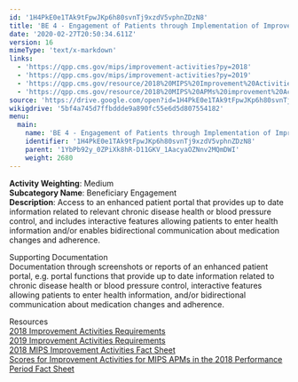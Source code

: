 ```yaml
---
id: '1H4PkE0e1TAk9tFpwJKp6h80svnTj9xzdV5vphnZDzN8'
title: 'BE 4 - Engagement of Patients through Implementation of Improvements in Patient Portal'
date: '2020-02-27T20:50:34.611Z'
version: 16
mimeType: 'text/x-markdown'
links:
  - 'https://qpp.cms.gov/mips/improvement-activities?py=2018'
  - 'https://qpp.cms.gov/mips/improvement-activities?py=2019'
  - 'https://qpp.cms.gov/resource/2018%20MIPS%20Improvement%20Activities%20Fact%20Sheet'
  - 'https://qpp.cms.gov/resource/2018%20MIPS%20APMs%20improvement%20Activities%20scores%20fact%20sheet'
source: 'https://drive.google.com/open?id=1H4PkE0e1TAk9tFpwJKp6h80svnTj9xzdV5vphnZDzN8'
wikigdrive: '5bf4a745d7ffbddde9a890fc55e6d5d807554182'
menu:
  main:
    name: 'BE 4 - Engagement of Patients through Implementation of Improvements in Patient Portal'
    identifier: '1H4PkE0e1TAk9tFpwJKp6h80svnTj9xzdV5vphnZDzN8'
    parent: '1YbPb92y_0ZPiXk8hR-D11GKV_1AacyaOZNnv2MQmDWI'
    weight: 2680
---
```





**Activity Weighting**: Medium  
**Subcategory Name**: Beneficiary Engagement  
**Description**: Access to an enhanced patient portal that provides up to date information related to relevant chronic disease health or blood pressure control, and includes interactive features allowing patients to enter health information and/or enables bidirectional communication about medication changes and adherence.




Supporting Documentation  
Documentation through screenshots or reports of an enhanced patient portal, e.g. portal functions that provide up to date information related to chronic disease health or blood pressure control, interactive features allowing patients to enter health information, and/or bidirectional communication about medication changes and adherence.




Resources  
[2018 Improvement Activities Requirements](https://qpp.cms.gov/mips/improvement-activities?py=2018)  
[2019 Improvement Activities Requirements](https://qpp.cms.gov/mips/improvement-activities?py=2019)  
[2018 MIPS Improvement Activities Fact Sheet](https://qpp.cms.gov/resource/2018%20MIPS%20Improvement%20Activities%20Fact%20Sheet)  
[Scores for Improvement Activities for MIPS APMs in the 2018 Performance Period Fact Sheet](https://qpp.cms.gov/resource/2018%20MIPS%20APMs%20improvement%20Activities%20scores%20fact%20sheet)

